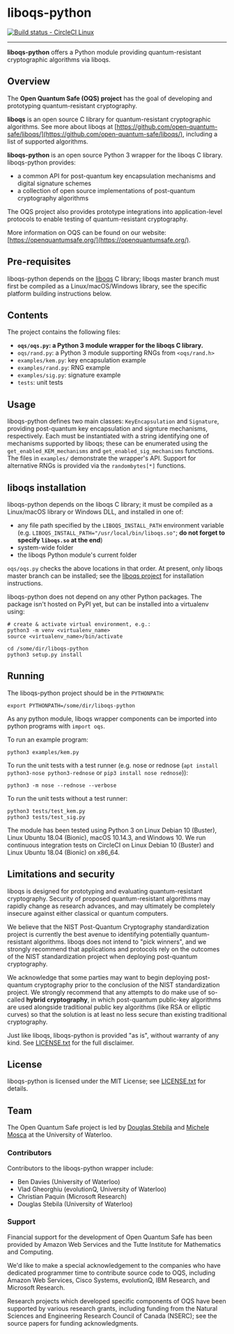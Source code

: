 liboqs-python
=============

[![Build status - CircleCI Linux](https://circleci.com/gh/open-quantum-safe/liboqs-python.svg?style=svg)](https://circleci.com/gh/open-quantum-safe/liboqs-python)

---

**liboqs-python** offers a Python module providing quantum-resistant cryptographic algorithms via liboqs.

Overview
--------

The **Open Quantum Safe (OQS) project** has the goal of developing and prototyping quantum-resistant cryptography.

**liboqs** is an open source C library for quantum-resistant cryptographic algorithms.  See more about liboqs at [https://github.com/open-quantum-safe/liboqs/](https://github.com/open-quantum-safe/liboqs/), including a list of supported algorithms.

**liboqs-python** is an open source Python 3 wrapper for the liboqs C library.  liboqs-python provides:

- a common API for post-quantum key encapsulation mechanisms and digital signature schemes
- a collection of open source implementations of post-quantum cryptography algorithms

The OQS project also provides prototype integrations into application-level protocols to enable testing of quantum-resistant cryptography.

More information on OQS can be found on our website: [https://openquantumsafe.org/](https://openquantumsafe.org/).

Pre-requisites
--------------

liboqs-python depends on the [liboqs](https://github.com/open-quantum-safe/liboqs) C library; liboqs master branch must first be compiled as a Linux/macOS/Windows library, see the specific platform building instructions below.

Contents
--------

The project contains the following files:

 - **`oqs/oqs.py`: a Python 3 module wrapper for the liboqs C library.**
 - `oqs/rand.py`: a Python 3 module supporting RNGs from `<oqs/rand.h>`
 - `examples/kem.py`: key encapsulation example
 - `examples/rand.py`: RNG example
 - `examples/sig.py`: signature example
 - `tests`: unit tests

Usage
-----

liboqs-python defines two main classes: `KeyEncapsulation` and `Signature`, providing post-quantum key encapsulation and signture mechanisms, respectively. Each must be instantiated with a string identifying one of mechanisms supported by liboqs; these can be enumerated using the `get_enabled_KEM_mechanisms` and `get_enabled_sig_mechanisms` functions. The files in `examples/` demonstrate the wrapper's API.
Support for alternative RNGs is provided via the `randombytes[*]` functions.

liboqs installation
-------------------

liboqs-python depends on the liboqs C library; it must be compiled as a Linux/macOS library or Windows DLL, and installed in one of:

- any file path specified by the `LIBOQS_INSTALL_PATH` environment variable (e.g. `LIBOQS_INSTALL_PATH="/usr/local/bin/liboqs.so"`; **do not forget to specify `liboqs.so` at the end**)
- system-wide folder
- the liboqs Python module's current folder

`oqs/oqs.py` checks the above locations in that order. At present, only liboqs master branch can be installed; see the [liboqs project](https://github.com/open-quantum-safe/liboqs/) for installation instructions.

liboqs-python does not depend on any other Python packages. The package isn't hosted on PyPI yet, but can be installed into a virtualenv using:

	# create & activate virtual environment, e.g.:
	python3 -m venv <virtualenv_name>
    source <virtualenv_name>/bin/activate

	cd /some/dir/liboqs-python
	python3 setup.py install

Running
-------

The liboqs-python project should be in the `PYTHONPATH`:

	export PYTHONPATH=/some/dir/liboqs-python

As any python module, liboqs wrapper components can be imported into python programs with `import oqs`.

To run an example program:

	python3 examples/kem.py

To run the unit tests with a test runner (e.g. nose or rednose (`apt install python3-nose python3-rednose` or `pip3 install nose rednose`)):

	python3 -m nose --rednose --verbose

To run the unit tests without a test runner:

	python3 tests/test_kem.py
	python3 tests/test_sig.py

The module has been tested using Python 3 on Linux Debian 10 (Buster), Linux Ubuntu 18.04 (Bionic), macOS 10.14.3, and Windows 10.  We run continuous integration tests on CircleCI on Linux Debian 10 (Buster) and Linux Ubuntu 18.04 (Bionic) on x86_64.

Limitations and security
------------------------

liboqs is designed for prototyping and evaluating quantum-resistant cryptography. Security of proposed quantum-resistant algorithms may rapidly change as research advances, and may ultimately be completely insecure against either classical or quantum computers.

We believe that the NIST Post-Quantum Cryptography standardization project is currently the best avenue to identifying potentially quantum-resistant algorithms. liboqs does not intend to "pick winners", and we strongly recommend that applications and protocols rely on the outcomes of the NIST standardization project when deploying post-quantum cryptography.

We acknowledge that some parties may want to begin deploying post-quantum cryptography prior to the conclusion of the NIST standardization project. We strongly recommend that any attempts to do make use of so-called **hybrid cryptography**, in which post-quantum public-key algorithms are used alongside traditional public key algorithms (like RSA or elliptic curves) so that the solution is at least no less secure than existing traditional cryptography.

Just like liboqs, liboqs-python is provided "as is", without warranty of any kind. See [LICENSE.txt](https://github.com/open-quantum-safe/liboqs-python/blob/master/LICENSE.txt) for the full disclaimer.

License
-------

liboqs-python is licensed under the MIT License; see [LICENSE.txt](https://github.com/open-quantum-safe/liboqs-python/blob/master/LICENSE.txt) for details.

Team
----

The Open Quantum Safe project is led by [Douglas Stebila](https://www.douglas.stebila.ca/research/) and [Michele Mosca](http://faculty.iqc.uwaterloo.ca/mmosca/) at the University of Waterloo.

### Contributors

Contributors to the liboqs-python wrapper include:

- Ben Davies (University of Waterloo)
- Vlad Gheorghiu (evolutionQ, University of Waterloo)
- Christian Paquin (Microsoft Research)
- Douglas Stebila (University of Waterloo)

### Support

Financial support for the development of Open Quantum Safe has been provided by Amazon Web Services and the Tutte Institute for Mathematics and Computing.

We'd like to make a special acknowledgement to the companies who have dedicated programmer time to contribute source code to OQS, including Amazon Web Services, Cisco Systems, evolutionQ, IBM Research, and Microsoft Research.

Research projects which developed specific components of OQS have been supported by various research grants, including funding from the Natural Sciences and Engineering Research Council of Canada (NSERC); see the source papers for funding acknowledgments.
